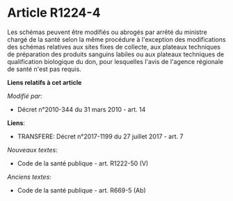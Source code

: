# Article R1224-4

Les schémas peuvent être modifiés ou abrogés par arrêté du ministre chargé de la santé selon la même procédure à l'exception
des modifications des schémas relatives aux sites fixes de collecte, aux plateaux techniques de préparation des produits
sanguins labiles ou aux plateaux techniques de qualification biologique du don, pour lesquelles l'avis de l'agence régionale
de santé n'est pas requis.

**Liens relatifs à cet article**

_Modifié par_:

  - Décret n°2010-344 du 31 mars 2010 - art. 14

**Liens**:

  - TRANSFERE: Décret n°2017-1199 du 27 juillet 2017 - art. 7

_Nouveaux textes_:

  - Code de la santé publique - art. R1222-50 (V)

_Anciens textes_:

  - Code de la santé publique - art. R669-5 (Ab)

